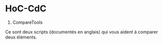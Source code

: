
# HoC-CdC

1. CompareTools

Ce sont deux scripts (documentés en anglais) qui vous aident à comparer deux éléments.